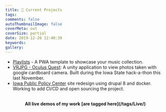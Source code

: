 ```yaml
---
title: 📌 Current Projects
tags:
comments: false
autoThumbnailImage: false
coverMeta: out
coverSize: partial
date: 2019-12-26 12:40:39
keywords:
gallery:
---
```


* [Playlists](https://github.com/bmitchinson/Playlists) - A PWA template 
to showcase your music collection.
* [VRJPG - Oculus Quest](https://github.com/bmitchinson/vr-jpg-viewer): A unity application to view photos taken with google
cardboard camera. Built during the Iowa State hack-a-thon this last November.
* [Iowa Public Policy Center](http://ppc.uiowa.edu/) site redesign using 
drupal 8 and docker. Working to add CI/CD and open sourcing the project.
</br></br>
<p align='center'><b> All live demos of my work [are tagged here](/tags/Live/) <b></p>